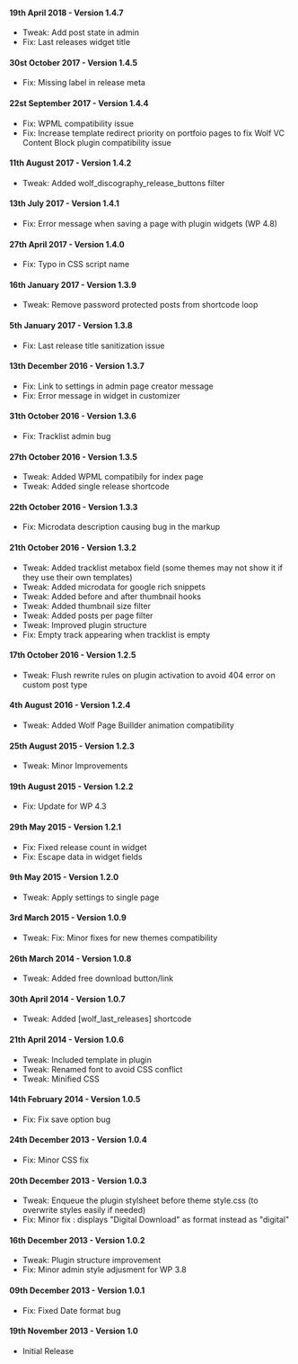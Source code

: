 #### 19th April 2018 - Version 1.4.7

* Tweak: Add post state in admin
* Fix: Last releases widget title

#### 30st October 2017 - Version 1.4.5

* Fix: Missing label in release meta

#### 22st September 2017 - Version 1.4.4

* Fix: WPML compatibility issue
* Fix: Increase template redirect priority on portfoio pages to fix Wolf VC Content Block plugin compatibility issue

#### 11th August 2017 - Version 1.4.2

* Tweak: Added wolf_discography_release_buttons filter

#### 13th July 2017 - Version 1.4.1

* Fix: Error message when saving a page with plugin widgets (WP 4.8)

#### 27th April 2017 - Version 1.4.0

* Fix: Typo in CSS script name

#### 16th January 2017 - Version 1.3.9

* Tweak: Remove password protected posts from shortcode loop

#### 5th January 2017 - Version 1.3.8

* Fix: Last release title sanitization issue

#### 13th December 2016 - Version 1.3.7

* Fix: Link to settings in admin page creator message
* Fix: Error message in widget in customizer

#### 31th October 2016 - Version 1.3.6

* Fix: Tracklist admin bug

#### 27th October 2016 - Version 1.3.5

* Tweak: Added WPML compatibily for index page
* Tweak: Added single release shortcode

#### 22th October 2016 - Version 1.3.3

* Fix: Microdata description causing bug in the markup

#### 21th October 2016 - Version 1.3.2

* Tweak: Added tracklist metabox field (some themes may not show it if they use their own templates)
* Tweak: Added microdata for google rich snippets
* Tweak: Added before and after thumbnail hooks
* Tweak: Added thumbnail size filter
* Tweak: Added posts per page filter
* Tweak: Improved plugin structure
* Fix: Empty track appearing when tracklist is empty

#### 17th October 2016 - Version 1.2.5

* Tweak: Flush rewrite rules on plugin activation to avoid 404 error on custom post type

#### 4th August 2016 - Version 1.2.4

* Tweak: Added Wolf Page Buillder animation compatibility

#### 25th August 2015 - Version 1.2.3

* Tweak: Minor Improvements 

#### 19th August 2015 - Version 1.2.2

* Fix: Update for WP 4.3 

#### 29th May 2015 - Version 1.2.1
	
* Fix: Fixed release count in widget
* Fix: Escape data in widget fields

#### 9th May 2015 - Version 1.2.0

* Tweak: Apply settings to single page

#### 3rd March 2015 - Version 1.0.9

* Tweak: Fix: Minor fixes for new themes compatibility

#### 26th March 2014 - Version 1.0.8

* Tweak: Added free download button/link

#### 30th April 2014 - Version 1.0.7

* Tweak: Added [wolf_last_releases] shortcode

#### 21th April 2014 - Version 1.0.6

* Tweak: Included template in plugin
* Tweak: Renamed font to avoid CSS conflict
* Tweak: Minified CSS

#### 14th February 2014 - Version 1.0.5

* Fix: Fix save option bug

#### 24th December 2013 - Version 1.0.4

* Fix: Minor CSS fix

#### 20th December 2013 - Version 1.0.3

* Tweak: Enqueue the plugin stylsheet before theme style.css (to overwrite styles easily if needed)
* Fix: Minor fix : displays "Digital Download" as format instead as "digital"
 
#### 16th December 2013 - Version 1.0.2

* Tweak: Plugin structure improvement
* Fix: Minor admin style adjusment for WP 3.8
 
#### 09th December 2013 - Version 1.0.1

* Fix: Fixed Date format bug 

#### 19th November 2013 - Version 1.0

* Initial Release 
